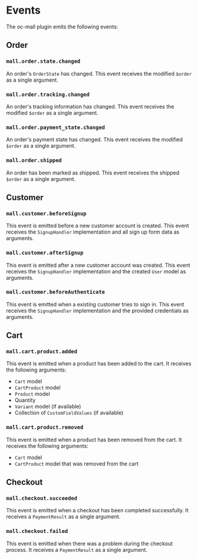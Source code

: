 # Events

The oc-mall plugin emits the following events:

## Order

### `mall.order.state.changed`

An order's `OrderState` has changed. This event receives the modified `$order` as a single argument.

### `mall.order.tracking.changed`

An order's tracking information has changed. This event receives the modified `$order` as a single argument.

### `mall.order.payment_state.changed`

An order's payment state has changed. This event receives the modified `$order` as a single argument.

### `mall.order.shipped`

An order has been marked as shipped. This event receives the shipped `$order` as a single argument.

## Customer

### `mall.customer.beforeSignup`

This event is emitted before a new customer account is created. This event receives the `SignupHandler` implementation 
and all sign up form data as arguments.

### `mall.customer.afterSignup`

This event is emitted after a new customer account was created. This event receives the `SignupHandler` implementation 
and the created `User` model as arguments. 

### `mall.customer.beforeAuthenticate`

This event is emitted when a existing customer tries to sign in. This event receives the `SignupHandler` 
implementation and the provided credentials as arguments. 

## Cart

### `mall.cart.product.added`

This event is emitted when a product has been added to the cart. It receives the following arguments:

* `Cart` model
* `CartProduct` model
* `Product` model
* Quantity
* `Variant` model (if available)
* Collection of `CustomFieldValues` (if available) 

### `mall.cart.product.removed`

This event is emitted when a product has been removed from the cart. It receives the following arguments:

* `Cart` model
* `CartProduct` model that was removed from the cart 

## Checkout

### `mall.checkout.succeeded`

This event is emitted when a checkout has been completed successfully. It receives a `PaymentResult` as a single 
argument.

### `mall.checkout.failed`

This event is emitted when there was a problem during the checkout process. It receives a `PaymentResult` as a single 
argument.
